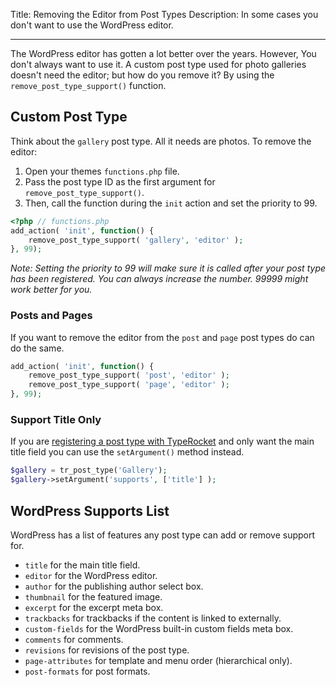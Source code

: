 Title: Removing the Editor from Post Types
Description: In some cases you don't want to use the WordPress editor.

---

The WordPress editor has gotten a lot better over the years. However, You don't always want to use it. A custom post type used for photo galleries doesn't need the editor; but how do you remove it? By using the `remove_post_type_support()` function.

## Custom Post Type

Think about the `gallery` post type. All it needs are photos. To remove the editor:

1. Open your themes `functions.php` file.
2. Pass the post type ID as the first argument for `remove_post_type_support()`.
2. Then, call the function during the `init` action and set the priority to 99.

```php
<?php // functions.php
add_action( 'init', function() {
    remove_post_type_support( 'gallery', 'editor' );
}, 99);
```

*Note: Setting the priority to 99 will make sure it is called after your post type has been registered. You can always increase the number. 99999 might work better for you.*

### Posts and Pages

If you want to remove the editor from the `post` and `page` post types do can do the same.

```php
add_action( 'init', function() {
    remove_post_type_support( 'post', 'editor' );
    remove_post_type_support( 'page', 'editor' );
}, 99);
```

### Support Title Only

If you are [registering a post type with TypeRocket](https://l.rb.typerocket.test/post-types-stacked/) and only want the main title field you can use the `setArgument()` method instead.

```php
$gallery = tr_post_type('Gallery');
$gallery->setArgument('supports', ['title'] );
```

## WordPress Supports List

WordPress has a list of features any post type can add or remove support for.

- `title` for the main title field.
- `editor` for the WordPress editor.
- `author` for the publishing author select box.
- `thumbnail` for the featured image.
- `excerpt` for the excerpt meta box.
- `trackbacks` for trackbacks if the content is linked to externally.
- `custom-fields` for the WordPress built-in custom fields meta box.
- `comments` for comments.
- `revisions` for revisions of the post type.
- `page-attributes` for template and menu order (hierarchical only).
- `post-formats` for post formats.